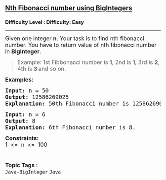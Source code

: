 <h2><a href="https://www.geeksforgeeks.org/problems/nth-fibonacci-number-using-bigintegers/0">Nth Fibonacci number using BigIntegers</a></h2><h3>Difficulty Level : Difficulty: Easy</h3><hr><div class="problems_problem_content__Xm_eO"><p><span style="font-size: 18px;">Given one integer <strong>n</strong>. Your task is to find nth fibonacci number. You have to return value of nth fibonacci number in <strong>BigInteger</strong>. </span></p>
<blockquote>
<p><span style="font-size: 18px;">Example: 1st Fibbonacci number is <strong>1</strong>, 2nd is <strong>1</strong>, 3rd is <strong>2</strong>, 4th is <strong>3 </strong>and so on.</span></p>
</blockquote>
<p><strong><span style="font-size: 18px;">Examples:</span></strong></p>
<pre><span style="font-size: 18px;"><strong>Input: </strong>n = 50
<strong>Output: </strong>12586269025
<strong>Explanation: </strong>50th Fibonacci number is 12586269025.</span>
</pre>
<pre><strong><span style="font-size: 18px;">Input:</span></strong><span style="font-size: 18px;"> n = 6<br><strong>Output: </strong>8<br><strong>Explanation: </strong>6th Fibonacci number is 8.</span></pre>
<p><strong><span style="font-size: 18px;">Constraints:</span></strong><span style="font-size: 18px;">&nbsp;<br></span><span style="font-size: 18px;">1 &nbsp;&lt;= &nbsp;n &nbsp;&lt;= &nbsp;100</span></p></div><br><p><span style=font-size:18px><strong>Topic Tags : </strong><br><code>Java-BigInteger</code>&nbsp;<code>Java</code>&nbsp;
